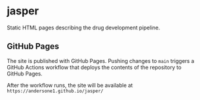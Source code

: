 # jasper

Static HTML pages describing the drug development pipeline.

## GitHub Pages

The site is published with GitHub Pages. Pushing changes to `main`
triggers a GitHub Actions workflow that deploys the contents of
the repository to GitHub Pages.

After the workflow runs, the site will be available at `https://andersone1.github.io/jasper/`
